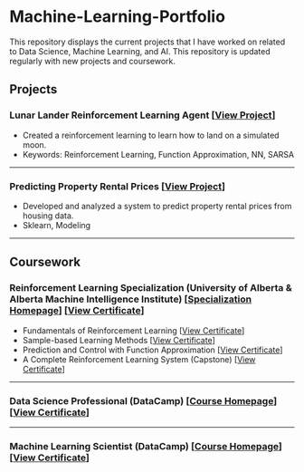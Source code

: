 # Machine-Learning-Portfolio

This repository displays the current projects that I have worked on related to Data Science, Machine Learning, and AI. This repository is updated regularly with new projects and coursework. 

## Projects

### Lunar Lander Reinforcement Learning Agent [[View Project](https://www.coursera.org/learn/complete-reinforcement-learning-system)]
- Created a reinforcement learning to learn how to land on a simulated moon.
- Keywords: Reinforcement Learning, Function Approximation, NN, SARSA 

---

### Predicting Property Rental Prices [[View Project](https://app.datacamp.com/workspace/w/1a7460a2-c399-4343-9a48-6d6856768055)]
- Developed and analyzed a system to predict property rental prices from housing data.
- Sklearn, Modeling

---

## Coursework

### Reinforcement Learning Specialization (University of Alberta & Alberta Machine Intelligence Institute) [[Specialization Homepage](https://www.coursera.org/specializations/reinforcement-learning)] [[View Certificate](https://www.coursera.org/verify/specialization/CWUW9VCJAC87)]
 - Fundamentals of Reinforcement Learning [[View Certificate](https://www.coursera.org/verify/TZHMF2S7QVBA)]
 - Sample-based Learning Methods [[View Certificate](https://www.coursera.org/verify/4LN3E2QDNBBV)]
 - Prediction and Control with Function Approximation [[View Certificate](https://www.coursera.org/verify/C55547MSTBAY)]
 - A Complete Reinforcement Learning System (Capstone) [[View Certificate](https://www.coursera.org/verify/434YBG8HTKGR)]

---

### Data Science Professional (DataCamp) [[Course Homepage](https://www.datacamp.com/tracks/data-scientist-professional-with-python)] [[View Certificate](https://www.datacamp.com/certificate/DS0020609141286)]

---

### Machine Learning Scientist (DataCamp) [[Course Homepage](https://www.datacamp.com/tracks/machine-learning-scientist-with-python)][[View Certificate](https://www.datacamp.com/completed/statement-of-accomplishment/track/8b3cc836625f4ce083af49e5f01d0038ee2aeee7)]

